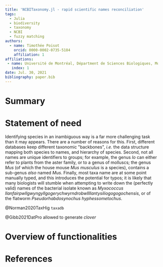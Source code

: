 ```yaml
---
title: 'NCBITaxonomy.jl - rapid scientific names reconciliation'
tags:
  - Julia
  - biodiversity
  - taxonomy
  - NCBI
  - fuzzy matching
authors:
  - name: Timothée Poisot
    orcid: 0000-0002-0735-5184
    affiliation: 1
affiliations:
 - name: Université de Montréal, Départment de Sciences Biologiques, Montréal QC, CANADA
   index: 1
date: Jul. 30, 2021
bibliography: paper.bib
---
```


# Summary

# Statement of need

Identifying species in an inambiguous way is a far more challenging task than it
may appears. There are a number of reasons for this. First, different databases
keep different taxonomic "backbones", *i.e.* the data structure mapping both
species to names, and hierarchy of species. Second, not all names are unique
identifiers to groups; for example, the genus *Io* can either refer to plants
from the aster family, or to a genus of molluscs; the genus *Mus* (of which the
house mouse *Mus musculus* is a species), contains a sub-genus *also* named
*Mus*. Finally, most taxa name are at some point manually typed, and this
introduces the potential for typos; it is likely that many biologists will
stumble when attempting to write down the (perfectly valid) names of the
bacterial isolate known as *Myxococcus
llanfairpwllgwyngyllgogerychwyrndrobwllllantysiliogogogochensis*, or of the
flatworm *Pseudorhabdosynochus hyphessometochus*.

@Norman2020TaxHig `taxadb`

@Gibb2021DatPro allowed to generate *clover*

# Overview of functionalities

# References